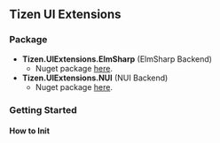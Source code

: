 ## Tizen UI Extensions

### Package
- **Tizen.UIExtensions.ElmSharp** (ElmSharp Backend)
  - Nuget package [here](https://www.nuget.org/packages/Tizen.UIExtensions.ElmSharp).
- **Tizen.UIExtensions.NUI** (NUI Backend)
  - Nuget package [here](https://www.nuget.org/packages/Tizen.UIExtensions.NUI).

### Getting Started
#### How to Init